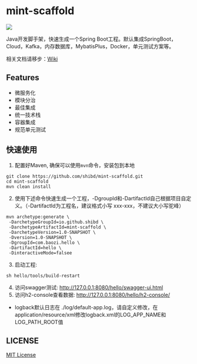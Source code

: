 # mint-scaffold

![][license-url]

Java开发脚手架，快速生成一个Spring Boot工程。默认集成SpringBoot，Cloud，Kafka，内存数据库，MybatisPlus，Docker，单元测试方案等。

相关文档请移步：[Wiki](https://github.com/shibd/mint-scaffold/wiki)

## Features
- 微服务化
- 模块分治
- 最佳集成
- 统一技术栈
- 容器集成
- 规范单元测试

## 快速使用
1. 配置好Maven, 确保可以使用`mvn`命令，安装包到本地
``` shell
git clone https://github.com/shibd/mint-scaffold.git
cd mint-scaffold
mvn clean install
```
2. 使用下述命令快速生成一个工程，-DgroupId和-DartifactId自己根据项目自定义。（-DartifactId为工程名，建议格式小写 xxx-xxx，不建议大小写驼峰）
```
mvn archetype:generate \
 -DarchetypeGroupId=io.github.shibd \
 -DarchetypeArtifactId=mint-scaffold \
 -DarchetypeVersion=1.0-SNAPSHOT \
 -Dversion=1.0-SNAPSHOT \
 -DgroupId=com.baozi.hello \
 -DartifactId=hello \
 -DinteractiveMode=falsee
```
3. 启动工程:
```
sh hello/tools/build-restart
```
4. 访问swagger测试: http://127.0.0.1:8080/hello/swagger-ui.html
5. 访问h2-console查看数据: http://127.0.0.1:8080/hello/h2-console/
- logback默认日志在 ./log/default-app.log，请自定义修改，在application/resource/xml修改logback.xml的LOG_APP_NAME和LOG_PATH_ROOT值


## LICENSE

[MIT License](https://raw.githubusercontent.com/shibd/mint-scaffold/master/LICENSE)

[license-url]: https://img.shields.io/github/license/shibd/mint-scaffold


